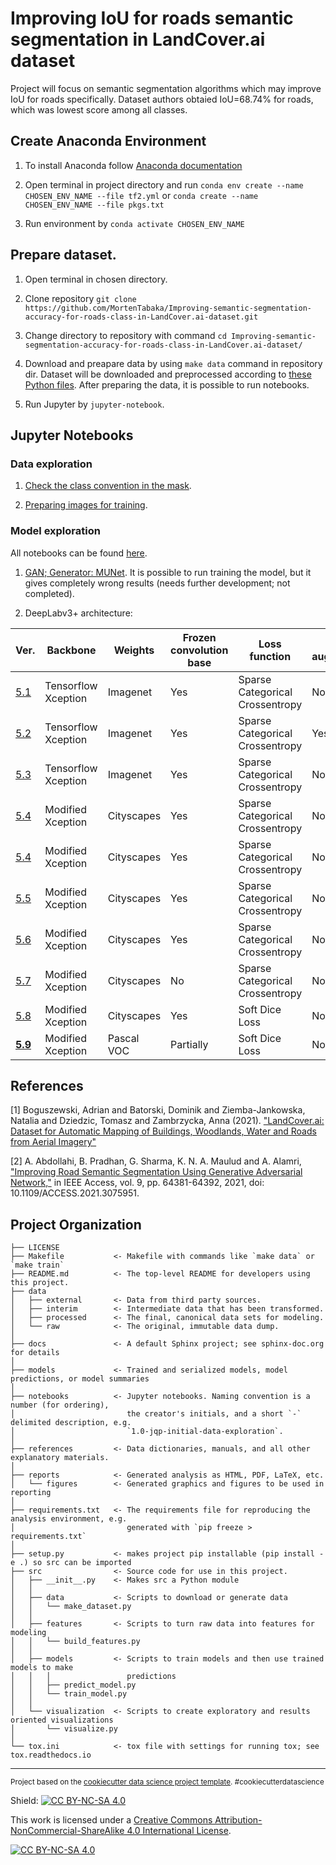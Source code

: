 Improving IoU for roads semantic segmentation in LandCover.ai dataset
==============================

Project will focus on semantic segmentation algorithms which may improve IoU for roads specifically. Dataset authors obtaied IoU=68.74% for roads, which was lowest score among all classes. 

## Create Anaconda Environment

1. To install Anaconda follow [Anaconda documentation](https://docs.anaconda.com/anaconda/install/index.html)

2.  Open terminal in project directory and run  ```conda env create --name CHOSEN_ENV_NAME --file tf2.yml```  or  ```conda create --name CHOSEN_ENV_NAME --file pkgs.txt```

3. Run environment by ```conda activate CHOSEN_ENV_NAME```

## Prepare dataset. 

1. Open terminal in chosen directory. 

2. Clone repository `git clone https://github.com/MortenTabaka/Improving-semantic-segmentation-accuracy-for-roads-class-in-LandCover.ai-dataset.git`

3. Change directory to repository with command `cd Improving-semantic-segmentation-accuracy-for-roads-class-in-LandCover.ai-dataset/`

4. Download and preapare data by using `make data` command in repository dir. Dataset will be downloaded and preprocessed according to [these Python files](https://github.com/MortenTabaka/Improving-semantic-segmentation-accuracy-for-roads-class-in-LandCover.ai-dataset/tree/main/src/data). After preparing the data, it is possible to run notebooks. 

5. Run Jupyter by `jupyter-notebook`.

## Jupyter Notebooks
### Data exploration

1. [Check the class convention in the mask](https://github.com/MortenTabaka/Improving-semantic-segmentation-accuracy-for-roads-class-in-LandCover.ai-dataset/blob/main/notebooks/exploratory/1.0-Marcin-verify_mask_convention_for_classes.ipynb).

2. [Preparing images for training](https://github.com/MortenTabaka/Improving-semantic-segmentation-accuracy-for-roads-class-in-LandCover.ai-dataset/blob/main/notebooks/exploratory/2.0-Marcin-prepare_data_for_training.ipynb).

### Model exploration

All notebooks can be found [here](https://github.com/MortenTabaka/Semantic-segmentation-for-LandCover.ai-dataset/tree/main/notebooks/exploratory).

1. [GAN; Generator: MUNet](https://github.com/MortenTabaka/Improving-semantic-segmentation-accuracy-for-roads-class-in-LandCover.ai-dataset/blob/GAN_with_MUnet_generator/notebooks/exploratory/4.0-Marcin-GAN_model_v2.ipynb). It is possible to run training the model, but it gives completely wrong results (needs further development; not completed).

2. DeepLabv3+ architecture:

| Ver. | Backbone | Weights | Frozen convolution base | Loss function | Data augmentation | Train dataset size | Loss weights | mIoU on test dataset |
| --- | --- | --- | --- | --- | --- | --- | --- | --- |
| [5.1](https://github.com/MortenTabaka/Semantic-segmentation-for-LandCover.ai-dataset/blob/main/notebooks/exploratory/5.1-Marcin-DeepLabv3%2B_model.ipynb) | Tensorflow Xception | Imagenet | Yes | Sparse Categorical Crossentropy | No | 7470 | No | 0.587 | 
| [5.2](https://github.com/MortenTabaka/Semantic-segmentation-for-LandCover.ai-dataset/blob/main/notebooks/exploratory/5.2-Marcin-DeepLabv3%2B_model.ipynb) | Tensorflow Xception | Imagenet | Yes | Sparse Categorical Crossentropy | Yes | 14940 | No | 0.423 |
| [5.3](https://github.com/MortenTabaka/Semantic-segmentation-for-LandCover.ai-dataset/blob/main/notebooks/exploratory/5.3-Marcin-DeepLabv3%2B_model.ipynb) | Tensorflow Xception | Imagenet | Yes | Sparse Categorical Crossentropy | No | 7470 | Yes | 0.542 |
| [5.4](https://github.com/MortenTabaka/Semantic-segmentation-for-LandCover.ai-dataset/blob/main/notebooks/exploratory/5.4-Marcin-DeepLabv3%2B_model.ipynb) | Modified Xception | Cityscapes | Yes | Sparse Categorical Crossentropy | No | 7470 | No | 0.549 |
| [5.4](https://github.com/MortenTabaka/Semantic-segmentation-for-LandCover.ai-dataset/blob/main/notebooks/exploratory/5.4-Marcin-DeepLabv3%2B_model.ipynb) | Modified Xception | Cityscapes | Yes | Sparse Categorical Crossentropy | No | 7470 | Yes | 0.562 |
| [5.5](https://github.com/MortenTabaka/Semantic-segmentation-for-LandCover.ai-dataset/blob/main/notebooks/exploratory/5.5-Marcin-DeepLabv3%2B_model.ipynb) | Modified Xception | Cityscapes | Yes | Sparse Categorical Crossentropy | No | 7470 | Yes | 0.567 |
| [5.6](https://github.com/MortenTabaka/Semantic-segmentation-for-LandCover.ai-dataset/blob/main/notebooks/exploratory/5.6-Marcin-DeepLabv3%2B_model.ipynb) | Modified Xception | Cityscapes | Yes | Sparse Categorical Crossentropy | No | 7470 | Yes | 0.536 |
| [5.7](https://github.com/MortenTabaka/Semantic-segmentation-for-LandCover.ai-dataset/blob/main/notebooks/exploratory/5.7-Marcin-DeepLabv3%2B_model.ipynb) | Modified Xception | Cityscapes | No | Sparse Categorical Crossentropy | No | 7470 | Yes | 0.359 |
| [5.8](https://github.com/MortenTabaka/Semantic-segmentation-for-LandCover.ai-dataset/blob/main/notebooks/exploratory/5.8-Marcin-DeepLabv3%2B_model.ipynb) | Modified Xception | Cityscapes | Yes | Soft Dice Loss | No | 7470 | No | 0.559 |
| [**5.9**](https://github.com/MortenTabaka/Semantic-segmentation-for-LandCover.ai-dataset/blob/main/notebooks/exploratory/5.9-Marcin-DeepLabv3%2B_model.ipynb) | Modified Xception | Pascal VOC | Partially | Soft Dice Loss | No | 7470 | No | **0.607** |


## References
<a id="1">[1]</a> 
Boguszewski, Adrian and Batorski, Dominik and Ziemba-Jankowska, Natalia and Dziedzic, Tomasz and Zambrzycka, Anna (2021). ["LandCover.ai: Dataset for Automatic Mapping of Buildings, Woodlands, Water and Roads from Aerial Imagery"](https://arxiv.org/abs/2005.02264v2)

<a id="2">[2]</a> 
A. Abdollahi, B. Pradhan, G. Sharma, K. N. A. Maulud and A. Alamri, ["Improving Road Semantic Segmentation Using Generative Adversarial Network,"](https://ieeexplore.ieee.org/document/9416669) in IEEE Access, vol. 9, pp. 64381-64392, 2021, doi: 10.1109/ACCESS.2021.3075951.


Project Organization
------------

    ├── LICENSE
    ├── Makefile           <- Makefile with commands like `make data` or `make train`
    ├── README.md          <- The top-level README for developers using this project.
    ├── data
    │   ├── external       <- Data from third party sources.
    │   ├── interim        <- Intermediate data that has been transformed.
    │   ├── processed      <- The final, canonical data sets for modeling.
    │   └── raw            <- The original, immutable data dump.
    │
    ├── docs               <- A default Sphinx project; see sphinx-doc.org for details
    │
    ├── models             <- Trained and serialized models, model predictions, or model summaries
    │
    ├── notebooks          <- Jupyter notebooks. Naming convention is a number (for ordering),
    │                         the creator's initials, and a short `-` delimited description, e.g.
    │                         `1.0-jqp-initial-data-exploration`.
    │
    ├── references         <- Data dictionaries, manuals, and all other explanatory materials.
    │
    ├── reports            <- Generated analysis as HTML, PDF, LaTeX, etc.
    │   └── figures        <- Generated graphics and figures to be used in reporting
    │
    ├── requirements.txt   <- The requirements file for reproducing the analysis environment, e.g.
    │                         generated with `pip freeze > requirements.txt`
    │
    ├── setup.py           <- makes project pip installable (pip install -e .) so src can be imported
    ├── src                <- Source code for use in this project.
    │   ├── __init__.py    <- Makes src a Python module
    │   │
    │   ├── data           <- Scripts to download or generate data
    │   │   └── make_dataset.py
    │   │
    │   ├── features       <- Scripts to turn raw data into features for modeling
    │   │   └── build_features.py
    │   │
    │   ├── models         <- Scripts to train models and then use trained models to make
    │   │   │                 predictions
    │   │   ├── predict_model.py
    │   │   └── train_model.py
    │   │
    │   └── visualization  <- Scripts to create exploratory and results oriented visualizations
    │       └── visualize.py
    │
    └── tox.ini            <- tox file with settings for running tox; see tox.readthedocs.io


--------

<p><small>Project based on the <a target="_blank" href="https://drivendata.github.io/cookiecutter-data-science/">cookiecutter data science project template</a>. #cookiecutterdatascience</small></p>

Shield: [![CC BY-NC-SA 4.0][cc-by-nc-sa-shield]][cc-by-nc-sa]

This work is licensed under a
[Creative Commons Attribution-NonCommercial-ShareAlike 4.0 International License][cc-by-nc-sa].

[![CC BY-NC-SA 4.0][cc-by-nc-sa-image]][cc-by-nc-sa]

[cc-by-nc-sa]: http://creativecommons.org/licenses/by-nc-sa/4.0/
[cc-by-nc-sa-image]: https://licensebuttons.net/l/by-nc-sa/4.0/88x31.png
[cc-by-nc-sa-shield]: https://img.shields.io/badge/License-CC%20BY--NC--SA%204.0-lightgrey.svg
